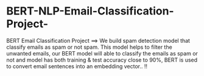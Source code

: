 # BERT-NLP-Email-Classification-Project-
BERT Email Classification Project ==> We build spam detection model that classify emails as spam or not spam. This model helps to filter the unwanted emails, our BERT model will able to classify the emails as spam or not and model has both training &amp; test accuracy close to 90%, BERT is used to convert email sentences into an embedding vector.. !!
